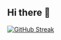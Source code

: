 ## Hi there 👋

<!--
**PrabhatTheCoder/PrabhatTheCoder** is a ✨ _special_ ✨ repository because its `README.md` (this file) appears on your GitHub profile.

Here are some ideas to get you started:

- 🔭 I’m currently working on ...
- 🌱 I’m currently learning ...
- 👯 I’m looking to collaborate on ...
- 🤔 I’m looking for help with ...
- 💬 Ask me about ...
- 📫 How to reach me: ...
- 😄 Pronouns: ...
- ⚡ Fun fact: ...
-->
[![GitHub Streak](https://github-readme-streak-stats.herokuapp.com?user=PrabhatTheCoder&theme=buefy-dark&mode=weekly)](https://git.io/streak-stats)
